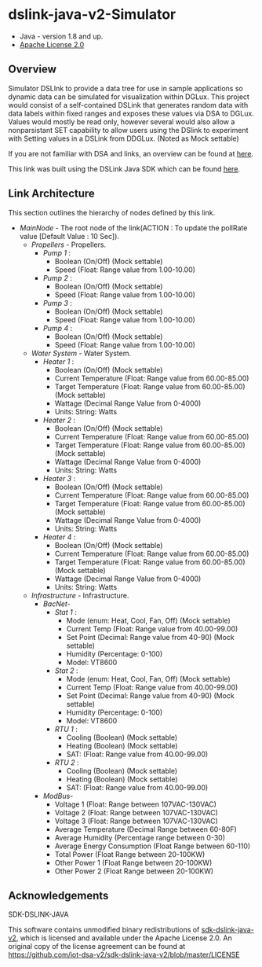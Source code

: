# dslink-java-v2-Simulator

* Java - version 1.8 and up.
* [Apache License 2.0](http://www.apache.org/licenses/LICENSE-2.0)


## Overview

Simulator DSLInk to provide a data tree for use in sample applications so dynamic data can be
simulated for visualization within DGLux. This project would consist of a self-contained DSLink
that generates random data with data labels within fixed ranges and exposes these values via
DSA to DGLux. Values would mostly be read only, however several would also allow a nonparsistant
SET capability to allow users using the DSlink to experiment with Setting values in a
DSLink from DDGLux. (Noted as Mock settable)

If you are not familiar with DSA and links, an overview can be found at
[here](http://iot-dsa.org/get-started/how-dsa-works).

This link was built using the DSLink Java SDK which can be found
[here](https://github.com/iot-dsa-v2/sdk-dslink-java-v2).


## Link Architecture

This section outlines the hierarchy of nodes defined by this link.

- _MainNode_ - The root node of the link(ACTION : To update the pollRate value [Default Value : 10 Sec]).
  - _Propellers_ - Propellers.
    - _Pump 1_ :
        - Boolean (On/Off) (Mock settable)
        - Speed (Float: Range value from 1.00-10.00)
     - _Pump 2_ :
        - Boolean (On/Off) (Mock settable)
        - Speed (Float: Range value from 1.00-10.00)
     - _Pump 3_ :
        - Boolean (On/Off) (Mock settable)
        - Speed (Float: Range value from 1.00-10.00)
     - _Pump 4_ :
        - Boolean (On/Off) (Mock settable)
        - Speed (Float: Range value from 1.00-10.00)
  - _Water System_ - Water System.
     - _Heater 1_ :
        - Boolean (On/Off) (Mock settable)
        - Current Temperature (Float: Range value from 60.00-85.00)
        - Target Temperature (Float: Range value from 60.00-85.00) (Mock settable)
        - Wattage (Decimal Range Value from 0-4000)
        - Units: String: Watts
    - _Heater 2_ :
        - Boolean (On/Off) (Mock settable)
        - Current Temperature (Float: Range value from 60.00-85.00)
        - Target Temperature (Float: Range value from 60.00-85.00) (Mock settable)
        - Wattage (Decimal Range Value from 0-4000)
        - Units: String: Watts
     - _Heater 3_ :
        - Boolean (On/Off) (Mock settable)
        - Current Temperature (Float: Range value from 60.00-85.00)
        - Target Temperature (Float: Range value from 60.00-85.00) (Mock settable)
        - Wattage (Decimal Range Value from 0-4000)
        - Units: String: Watts
    - _Heater 4_ :
        - Boolean (On/Off) (Mock settable)
        - Current Temperature (Float: Range value from 60.00-85.00)
        - Target Temperature (Float: Range value from 60.00-85.00) (Mock settable)
        - Wattage (Decimal Range Value from 0-4000)
        - Units: String: Watts
  - _Infrastructure_ - Infrastructure.
    - _BacNet_-
        - _Stat 1_ :
            - Mode (enum: Heat, Cool, Fan, Off) (Mock settable)
            - Current Temp (Float: Range value from 40.00-99.00)
            - Set Point (Decimal: Range value from 40-90) (Mock settable)
            - Humidity (Percentage: 0-100)
            - Model: VT8600
        - _Stat 2_ :
            - Mode (enum: Heat, Cool, Fan, Off) (Mock settable)
            - Current Temp (Float: Range value from 40.00-99.00)
            - Set Point (Decimal: Range value from 40-90) (Mock settable)
            - Humidity (Percentage: 0-100)
            - Model: VT8600
        - _RTU 1_ :
            - Cooling (Boolean) (Mock settable)
            - Heating (Boolean) (Mock settable)
            - SAT: (Float: Range value from 40.00-99.00)
        - _RTU 2_ :
            - Cooling (Boolean) (Mock settable)
            - Heating (Boolean) (Mock settable)
            - SAT: (Float: Range value from 40.00-99.00)
    - _ModBus_-
        - Voltage 1 (Float: Range between 107VAC-130VAC)
        - Voltage 2 (Float: Range between 107VAC-130VAC)
        - Voltage 3 (Float: Range between 107VAC-130VAC)
        - Average Temperature (Decimal Range between 60-80F)
        - Average Humidity (Percentage range between 0-30)
        - Average Energy Consumption (Float Range between 60-110)
        - Total Power (Float Range between 20-100KW)
        - Other Power 1 (Float Range between 20-100KW)
        - Other Power 2 (Float Range between 20-100KW)

## Acknowledgements

SDK-DSLINK-JAVA

This software contains unmodified binary redistributions of 
[sdk-dslink-java-v2](https://github.com/iot-dsa-v2/sdk-dslink-java-v2), which is licensed 
and available under the Apache License 2.0. An original copy of the license agreement can be found 
at https://github.com/iot-dsa-v2/sdk-dslink-java-v2/blob/master/LICENSE

